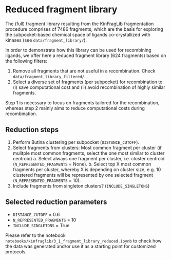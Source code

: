 # Reduced fragment library

The (full) fragment library resulting from the KinFragLib fragmentation procedure comprises of 7486 fragments, which are the basis for exploring the subpocket-based chemical space of ligands co-crystallized with kinases (see `data/fragment_library/`).

In order to demonstrate how this library can be used for recombining ligands, we offer here a reduced fragment library (624 fragments) based on the following filters:

1. Remove all fragments that are not useful in a recombination. Check `data/fragment_library_filtered/`.
2. Select a diverse set of fragments (per subpocket) for recombination to (i) save computational cost and (ii) avoid recombination of highly similar fragments.

Step 1 is necessary to focus on fragments tailored for the recombination, whereas step 2 mainly aims to reduce computational costs during recombination.

## Reduction steps

1. Perform Butina clustering per subpocket (`DISTANCE_CUTOFF`).
2. Select fragments from clusters: Most common fragment per cluster (if mulitple most common fragments, select the one most similar to cluster centroid)
  a. Select always one fragment per cluster, i.e. cluster centroid (`N_REPRESENTED_FRAGMENTS` = None).
  b. Select top X most common fragments per cluster, whereby X is depending on cluster size, e.g. 10 clustered fragments will be represented by one selected fragment (`N_REPRESENTED_FRAGMENTS` = 10).
3. Include fragments from singleton clusters? (`INCLUDE_SINGLETONS`)

## Selected reduction parameters

- `DISTANCE_CUTOFF` = 0.6
- `N_REPRESENTED_FRAGMENTS` = 10
- `INCLUDE_SINGLETONS` = True

Please refer to the notebook `notebooks/kinfraglib/3_1_fragment_library_reduced.ipynb` to check how the data was generated and/or use it as a starting point for customized protocols.